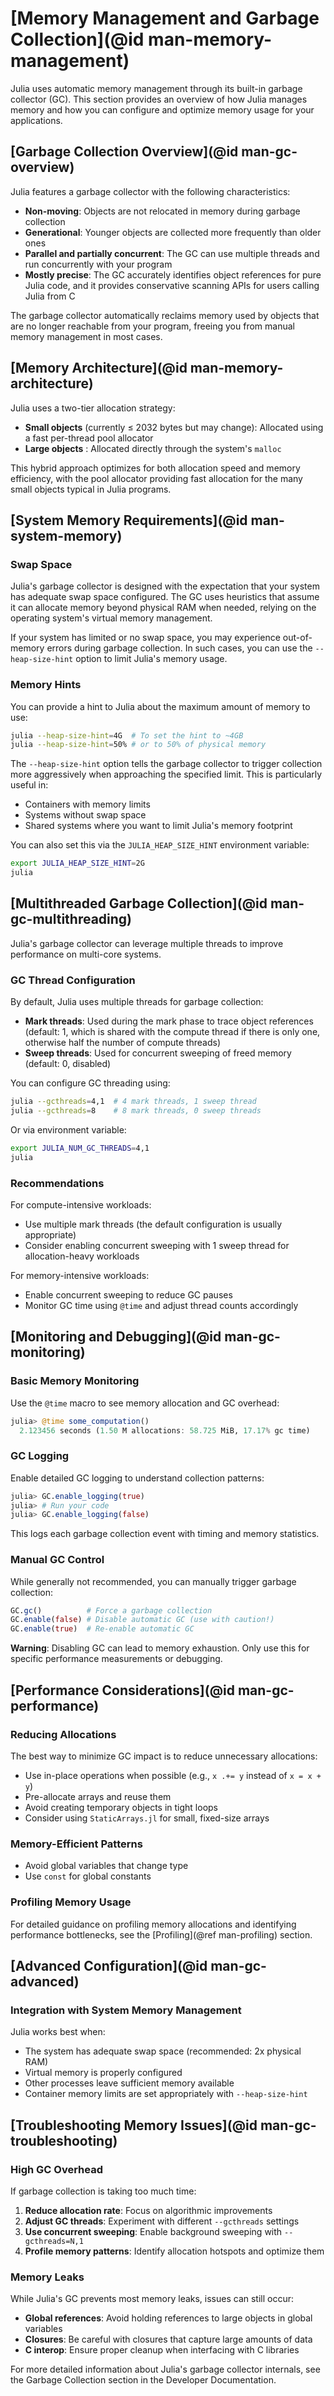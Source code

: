 # [Memory Management and Garbage Collection](@id man-memory-management)

Julia uses automatic memory management through its built-in garbage collector (GC). This section provides an overview of how Julia manages memory and how you can configure and optimize memory usage for your applications.

## [Garbage Collection Overview](@id man-gc-overview)

Julia features a garbage collector with the following characteristics:

* **Non-moving**: Objects are not relocated in memory during garbage collection
* **Generational**: Younger objects are collected more frequently than older ones
* **Parallel and partially concurrent**: The GC can use multiple threads and run concurrently with your program
* **Mostly precise**: The GC accurately identifies object references for pure Julia code, and it provides conservative scanning APIs for users calling Julia from C

The garbage collector automatically reclaims memory used by objects that are no longer reachable from your program, freeing you from manual memory management in most cases.

## [Memory Architecture](@id man-memory-architecture)

Julia uses a two-tier allocation strategy:

* **Small objects** (currently ≤ 2032 bytes but may change): Allocated using a fast per-thread pool allocator
* **Large objects** : Allocated directly through the system's `malloc`

This hybrid approach optimizes for both allocation speed and memory efficiency, with the pool allocator providing fast allocation for the many small objects typical in Julia programs.

## [System Memory Requirements](@id man-system-memory)

### Swap Space

Julia's garbage collector is designed with the expectation that your system has adequate swap space configured. The GC uses heuristics that assume it can allocate memory beyond physical RAM when needed, relying on the operating system's virtual memory management.

If your system has limited or no swap space, you may experience out-of-memory errors during garbage collection. In such cases, you can use the `--heap-size-hint` option to limit Julia's memory usage.

### Memory Hints

You can provide a hint to Julia about the maximum amount of memory to use:

```bash
julia --heap-size-hint=4G  # To set the hint to ~4GB
julia --heap-size-hint=50% # or to 50% of physical memory
```

The `--heap-size-hint` option tells the garbage collector to trigger collection more aggressively when approaching the specified limit. This is particularly useful in:

* Containers with memory limits
* Systems without swap space
* Shared systems where you want to limit Julia's memory footprint

You can also set this via the `JULIA_HEAP_SIZE_HINT` environment variable:

```bash
export JULIA_HEAP_SIZE_HINT=2G
julia
```

## [Multithreaded Garbage Collection](@id man-gc-multithreading)

Julia's garbage collector can leverage multiple threads to improve performance on multi-core systems.

### GC Thread Configuration

By default, Julia uses multiple threads for garbage collection:

* **Mark threads**: Used during the mark phase to trace object references (default: 1, which is shared with the compute thread if there is only one, otherwise half the number of compute threads)
* **Sweep threads**: Used for concurrent sweeping of freed memory (default: 0, disabled)

You can configure GC threading using:

```bash
julia --gcthreads=4,1  # 4 mark threads, 1 sweep thread
julia --gcthreads=8    # 8 mark threads, 0 sweep threads
```

Or via environment variable:

```bash
export JULIA_NUM_GC_THREADS=4,1
julia
```

### Recommendations

For compute-intensive workloads:

* Use multiple mark threads (the default configuration is usually appropriate)
* Consider enabling concurrent sweeping with 1 sweep thread for allocation-heavy workloads

For memory-intensive workloads:

* Enable concurrent sweeping to reduce GC pauses
* Monitor GC time using `@time` and adjust thread counts accordingly

## [Monitoring and Debugging](@id man-gc-monitoring)

### Basic Memory Monitoring

Use the `@time` macro to see memory allocation and GC overhead:

```julia
julia> @time some_computation()
  2.123456 seconds (1.50 M allocations: 58.725 MiB, 17.17% gc time)
```

### GC Logging

Enable detailed GC logging to understand collection patterns:

```julia
julia> GC.enable_logging(true)
julia> # Run your code
julia> GC.enable_logging(false)
```

This logs each garbage collection event with timing and memory statistics.

### Manual GC Control

While generally not recommended, you can manually trigger garbage collection:

```julia
GC.gc()          # Force a garbage collection
GC.enable(false) # Disable automatic GC (use with caution!)
GC.enable(true)  # Re-enable automatic GC
```

**Warning**: Disabling GC can lead to memory exhaustion. Only use this for specific performance measurements or debugging.

## [Performance Considerations](@id man-gc-performance)

### Reducing Allocations

The best way to minimize GC impact is to reduce unnecessary allocations:

* Use in-place operations when possible (e.g., `x .+= y` instead of `x = x + y`)
* Pre-allocate arrays and reuse them
* Avoid creating temporary objects in tight loops
* Consider using `StaticArrays.jl` for small, fixed-size arrays

### Memory-Efficient Patterns

* Avoid global variables that change type
* Use `const` for global constants

### Profiling Memory Usage

For detailed guidance on profiling memory allocations and identifying performance bottlenecks, see the [Profiling](@ref man-profiling) section.

## [Advanced Configuration](@id man-gc-advanced)

### Integration with System Memory Management

Julia works best when:

* The system has adequate swap space (recommended: 2x physical RAM)
* Virtual memory is properly configured
* Other processes leave sufficient memory available
* Container memory limits are set appropriately with `--heap-size-hint`

## [Troubleshooting Memory Issues](@id man-gc-troubleshooting)

### High GC Overhead

If garbage collection is taking too much time:

1. **Reduce allocation rate**: Focus on algorithmic improvements
2. **Adjust GC threads**: Experiment with different `--gcthreads` settings
3. **Use concurrent sweeping**: Enable background sweeping with `--gcthreads=N,1`
4. **Profile memory patterns**: Identify allocation hotspots and optimize them

### Memory Leaks

While Julia's GC prevents most memory leaks, issues can still occur:

* **Global references**: Avoid holding references to large objects in global variables
* **Closures**: Be careful with closures that capture large amounts of data
* **C interop**: Ensure proper cleanup when interfacing with C libraries

For more detailed information about Julia's garbage collector internals, see the Garbage Collection section in the Developer Documentation.
